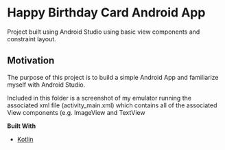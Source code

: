 # Happy Birthday Card Android App

Project built using Android Studio using basic view components and constraint layout.

## Motivation
The purpose of this project is to build a simple Android App and familiarize myself with Android Studio.

Included in this folder is a screenshot of my emulator running the associated xml file (activity_main.xml) which contains all of the associated View components (e.g. ImageView and TextView

**Built With**
- [Kotlin](https://kotlinlang.org/)
